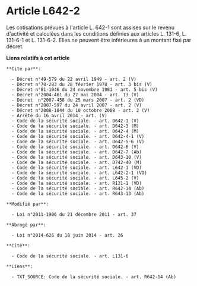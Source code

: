 # Article L642-2

Les cotisations prévues à l'article L. 642-1 sont assises sur le revenu d'activité et calculées dans les conditions définies
aux articles L. 131-6, L. 131-6-1 et L. 131-6-2. Elles ne peuvent être inférieures à un montant fixé par décret.

**Liens relatifs à cet article**

	**Cité par**:

	  - Décret n°49-579 du 22 avril 1949 - art. 2 (V)
	  - Décret n°78-283 du 28 février 1978 - art. 3 bis (V)
	  - Décret n°81-1046 du 24 novembre 1981 - art. 5 bis (V)
	  - Décret n°2004-461 du 27 mai 2004 - art. 13 (V)
	  - Décret  n°2007-458 du 25 mars 2007 - art. 2 (VD)
	  - Décret n°2007-597 du 24 avril 2007 - art. 2 (V)
	  - Décret n°2008-1044 du 10 octobre 2008 - art. 2 (V)
	  - Arrêté du 16 avril 2014 - art. (V)
	  - Code de la sécurité sociale. - art. D642-1 (V)
	  - Code de la sécurité sociale. - art. D642-3 (M)
	  - Code de la sécurité sociale. - art. D642-4 (M)
	  - Code de la sécurité sociale. - art. D642-4-1 (V)
	  - Code de la sécurité sociale. - art. D642-5-6 (V)
	  - Code de la sécurité sociale. - art. D642-6 (V)
	  - Code de la sécurité sociale. - art. D642-7 (Ab)
	  - Code de la sécurité sociale. - art. D643-10 (V)
	  - Code de la sécurité sociale. - art. D742-40 (M)
	  - Code de la sécurité sociale. - art. L642-1 (VD)
	  - Code de la sécurité sociale. - art. L642-2-1 (VD)
	  - Code de la sécurité sociale. - art. L645-2 (V)
	  - Code de la sécurité sociale. - art. R131-1 (VD)
	  - Code de la sécurité sociale. - art. R642-14 (Ab)
	  - Code de la sécurité sociale. - art. R643-13 (Ab)

	**Modifié par**:

	  - Loi n°2011-1906 du 21 décembre 2011 - art. 37

	**Abrogé par**:

	  - Loi n°2014-626 du 18 juin 2014 - art. 26

	**Cite**:

	  - Code de la sécurité sociale. - art. L131-6

	**Liens**:

	  - TXT_SOURCE: Code de la sécurité sociale. - art. R642-14 (Ab)
